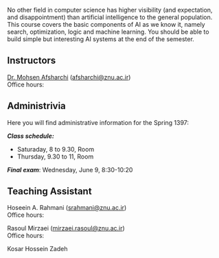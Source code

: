 No other field in computer science has higher visibility (and expectation, and disappointment) than artificial intelligence to the general population. This course covers the basic components of AI as we know it, namely search, optimization, logic and machine learning. You should be able to build simple but interesting AI systems at the end of the semester.

## Instructors
[Dr. Mohsen Afsharchi](http://cv.znu.ac.ir/afsharchim) (afsharchi@znu.ac.ir)  
Office hours:

## Administrivia
Here you will find administrative information for the Spring 1397:

__*Class schedule:*__ 
 - Saturaday, 8 to 9.30, Room 
 - Thursday, 9.30 to 11, Room
 
__*Final exam*__: Wednesday, June 9, 8:30-10:20

## Teaching Assistant
Hoseein A. Rahmani (srahmani@znu.ac.ir)  
Office hours:

Rasoul Mirzaei (mirzaei.rasoul@znu.ac.ir)  
Office hours:

Kosar Hossein Zadeh
